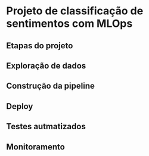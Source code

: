 # Projeto de classificação de sentimentos com MLOps

## Etapas do projeto

## Exploração de dados

## Construção da pipeline

## Deploy

## Testes autmatizados

## Monitoramento
